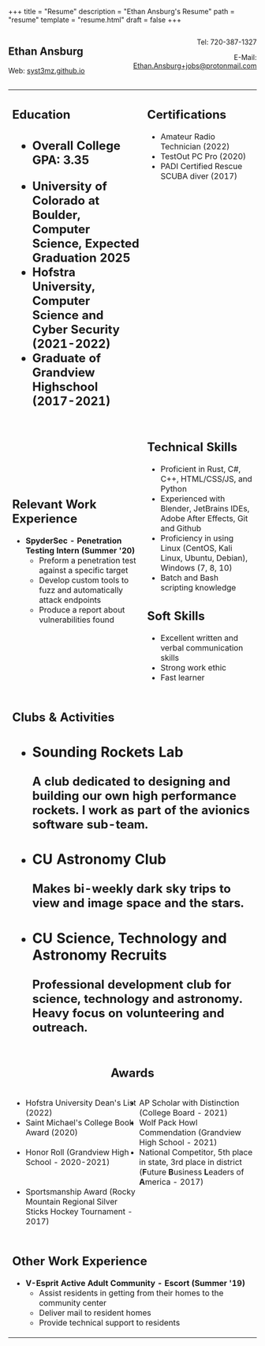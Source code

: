 +++
title = "Resume"
description = "Ethan Ansburg's Resume"
path = "resume"
template = "resume.html"
draft = false
+++
<div style="width: 50%; display:inline-block">
    <h2>Ethan Ansburg</h2>
    <p>Web: <a href="https://syst3mz.github.io/">syst3mz.github.io</a></p>
</div>
<div style="float: right; text-align: right; width: 50%; display:inline-block">
    <p>Tel: 720-387-1327</p>
    <p>E-Mail: <a href="mailto:ethan.ansburg+jobs@protonmail.com">Ethan.Ansburg+jobs@protonmail.com</a></p>
</div>
<table>
    <tr>
        <td>
        <h2>Education<h2>
            <ul>
                <li><p>Overall College GPA: 3.35</p></li>
                <li>University of Colorado at Boulder, Computer Science, Expected Graduation 2025</li>
                <li>Hofstra University, Computer Science and Cyber Security (2021-2022)</li>
                <li>Graduate of Grandview Highschool (2017-2021)</li>
            </ul>
        </td>
        <td style="vertical-align: top;">
            <div style="float: right">
                <h2>Certifications</h2>
                <ul>
                    <li>Amateur Radio Technician (2022)</li>
                    <li>TestOut PC Pro (2020)</li>
                    <li>PADI Certified Rescue SCUBA diver (2017)</li>
                </ul>
            </div>
        </td>
    </tr>
    <tr>
        <td>
            <div style="display: inline-block">
                <h2>Relevant Work Experience</h2>
                <ul>
                    <li>
                        <b>SpyderSec - Penetration Testing Intern (Summer '20)</b>
                        <ul>
                            <li>Preform a penetration test against a specific target</li>
                            <li>Develop custom tools to fuzz and automatically attack endpoints</li>
                            <li>Produce a report about vulnerabilities found</li>
                        </ul>
                    </li>
                </ul>
            </div>
        </td>
        <td>
            <h2>Technical Skills</h2>
            <ul>
                <li>Proficient in Rust, C#, C++, HTML/CSS/JS, and Python</li>
                <li>Experienced with Blender, JetBrains IDEs, Adobe After Effects, Git and Github</li>
                <li>Proficiency in using Linux (CentOS, Kali Linux, Ubuntu, Debian), Windows (7, 8, 10)</li>
                <li>Batch and Bash scripting knowledge</li>
            </ul>
            <h2>Soft Skills</h2>
            <ul>
                <li>Excellent written and verbal communication skills</li>
                <li>Strong work ethic</li>
                <li>Fast learner</li>
            </ul>
        </td>
    </tr>
    <tr style="page-break-after: always;">
        <td colspan="3" style="vertical-align: top;">
            <h2>Clubs & Activities<h2>
            <ul>
                <li><h3>Sounding Rockets Lab</h3>
                    <p>A club dedicated to designing and building our own high performance rockets. I work as part of the avionics software sub-team.</p>
                </li>
                <li><h3>CU Astronomy Club</h3>
                    <p>Makes bi-weekly dark sky trips to view and image space and the stars.<p>
                </li>
                <li><h3>CU <b>S</b>cience, <b>T</b>echnology and <b>A</b>stronomy <b>R</b>ecruits</h3>
                    <p>Professional development club for science, technology and astronomy. Heavy focus on volunteering and outreach.</p>
                </li>
            </ul>
        </td>
    </tr>
    <tr style="page-break-before: always;">
        <td colspan="3">
            <h2 style="text-align: center">Awards</h2>
            <div style="text-align: center">
                <style>
                    ul.two-col li {
                            float: left;
                            width: 50%; //helps to determine number of columns, for instance 33.3% displays 3 columns
                        }
                    ul.two-col {
                        list-style-type: disc;
                    }
                </style>
                <ul class="two-col" style="display: inline-block; text-align: left">
                    <li>Hofstra University Dean's List (2022)</li>
                    <li> AP Scholar with Distinction (College Board - 2021) </li>
                    <li>Saint Michael's College Book Award (2020)</li>
                    <li> Wolf Pack Howl Commendation (Grandview High School - 2021)</li>
                    <li> Honor Roll (Grandview High School - 2020-2021)</li>
                    <li> National Competitor, 5th place in state, 3rd place in district (<b>F</b>uture <b>B</b>usiness <b>L</b>eaders of <b>A</b>merica - 2017)</li>
                    <li> Sportsmanship Award (Rocky Mountain Regional Silver Sticks Hockey Tournament - 2017)</li>
                <ul>
            </div>
        </td>
    </tr>
    <tr>
        <td colspan="3">
            <h2>Other Work Experience</h2>
            <ul>
                <li>
                    <b>V-Esprit Active Adult Community - Escort (Summer '19)</b>
                    <ul>
                        <li>Assist residents in getting from their homes to the community center</li>
                        <li>Deliver mail to resident homes</li>
                        <li>Provide technical support to residents</li>
                    </ul>
                </li>
            </ul>
        </td>
    </tr>
</table>